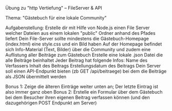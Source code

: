 Übung zu "http Vertiefung" – FileServer & API

Thema: "Gästebuch für eine lokale Community"

Aufgabenstellung:
Erstelle dir mit Hilfe von Node.js einen File Server welcher Dateien aus einem lokalen "public" Ordner anhand des Pfades liefert
Dein File-Server sollte mindestens die Gästebuch-Homepage (index.html) eine style.css und ein Bild haben
Auf der Homepage befindet sich Info-Material (Text, Bilder) über die Community und zudem eine Auflistung aller Beiträge zum Gästebuch
Erstelle eine lokale .json Datei die alle Beiträge beinhaltet
Jeder Beitrag hat folgende Infos:
Name des Verfassers
Inhalt des Beitrags
Erstellungsdatum des Beitrags
Dein Server soll einen API-Endpunkt bieten (zb GET /api/beitraege) bei dem die Beiträge als JSON übermittelt werden

Bonus 1: Zeige die älteren Einträge weiter unten an; Der letzte Eintrag ist also immer ganz oben
Bonus 2: Erstelle ein Formular über dem Gästebuch bei dem Besucher ihren eigenen Beitrag verfassen können (und den dazugehörigen POST Endpunkt am Server)